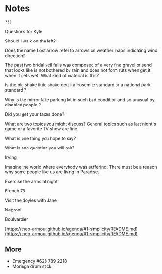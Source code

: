 # Notes

???

  

Questions for Kyle

  

Should I walk on the left?

Does the name Lost arrow refer to arrows on weather maps indicating wind direction?

  

The past two bridal veil falls was composed of a very fine gravel or send that looks like is not bothered by rain and does not form ruts when get it when it gets wet. What kind of material is this?

Is the big shake little shake detail a Yosemite standard or a national park standard ?

  

Why is the mirror lake parking lot in such bad condition and so unusual by disabled people ?

Did you get your taxes done?

  

  

What are two topics you might discuss? General topics such as last night's game or a favorite TV show are fine.

What is one thing you hope to say?

What is one question you will ask?

Irving

Imagine the world where everybody was suffering. There must be a reason why some people like us are living in Paradise. 

Exercise the arms at night

French 75

Visit the doyles with Jane

Negroni

Boulvardier

[https://theo-armour.github.io/agenda/#1-simplicity/README.md](https://theo-armour.github.io/agenda/#1-simplicity/README.md)

## More

* Emergency #628 789 2218
* Moringa drum stick